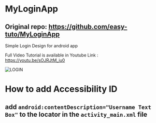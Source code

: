 # MyLoginApp

## Original repo: https://github.com/easy-tuto/MyLoginApp

Simple Login Design for android app

Full Video Tutorial is available in Youtube Link : https://youtu.be/sOJRJtM_iu0

![LOGIN](https://user-images.githubusercontent.com/68380115/126171145-4212b2e5-db0a-41b3-b18a-5697222f2596.PNG)


# How to add Accessibility ID

## add `android:contentDescription="Username Text Box"` to the locator in the `activity_main.xml` file 